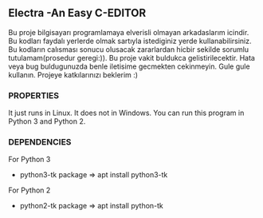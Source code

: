 ## Electra -An Easy C-EDITOR

Bu proje bilgisayarı programlamaya elverisli olmayan arkadaslarım icindir. Bu kodları faydalı yerlerde olmak sartıyla istediginiz yerde kullanabilirsiniz. Bu kodların calısması sonucu olusacak zararlardan hicbir sekilde sorumlu tutulamam(prosedur geregi:)). Bu proje vakit buldukca gelistirilecektir. Hata veya bug buldugunuzda benle iletisime gecmekten cekinmeyin. Gule gule kullanın. Projeye katkılarınızı beklerim :)


### PROPERTIES

It just runs in Linux. It does not in Windows.
You can run this program in Python 3 and Python 2.


### DEPENDENCIES

For Python 3

* python3-tk package => apt install python3-tk


For Python 2

* python2-tk package => apt install python-tk
